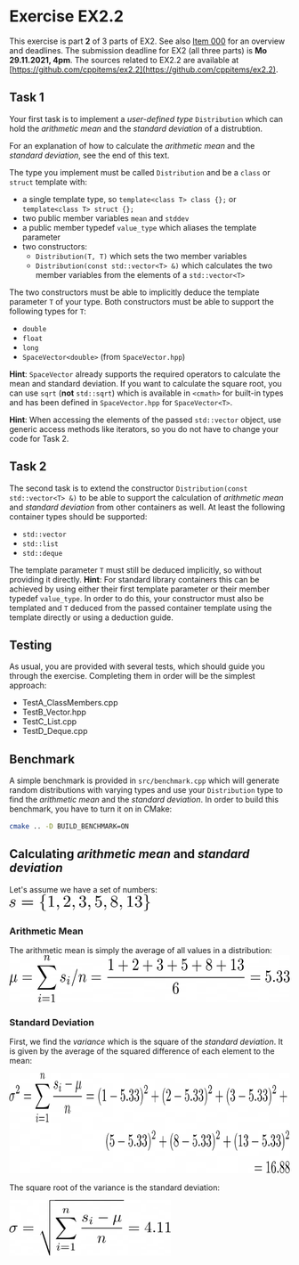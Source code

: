 # Exercise EX2.2

This exercise is part **2** of 3 parts of EX2. See also [Item 000](https://cppitems.github.io/#/item/000) for an overview and deadlines. The submission deadline for EX2 (all three parts) is **Mo 29.11.2021, 4pm**. The sources related to EX2.2 are available at [https://github.com/cppitems/ex2.2](https://github.com/cppitems/ex2.2).

## Task 1

Your first task is to implement a *user-defined type* `Distribution` which can hold the *arithmetic mean* and the *standard deviation* of a distrubtion.

For an explanation of how to calculate the *arithmetic mean* and the *standard deviation*, see the end of this text.

The type you implement must be called `Distribution` and be a `class` or `struct` template with:
- a single template type, so `template<class T> class {};` or `template<class T> struct {};`
- two public member variables `mean` and `stddev`
- a public member typedef `value_type` which aliases the template parameter
- two constructors:
  - `Distribution(T, T)` which sets the two member variables
  - `Distribution(const std::vector<T> &)` which calculates the two member variables from the elements of a `std::vector<T>`

The two constructors must be able to implicitly deduce the template parameter `T` of your type.
Both constructors must be able to support the following types for `T`:
- `double`
- `float`
- `long`
- `SpaceVector<double>` (from `SpaceVector.hpp`)

**Hint**: `SpaceVector` already supports the required operators to calculate the mean and standard deviation.
If you want to calculate the square root, you can use `sqrt` (**not** `std::sqrt`) which is available in `<cmath>` for built-in types and has been defined in `SpaceVector.hpp` for `SpaceVector<T>`.

**Hint**: When accessing the elements of the passed `std::vector` object, use generic access methods like iterators, so you do not have to change your code for Task 2.

## Task 2

The second task is to extend the constructor `Distribution(const std::vector<T> &)` to be able to support the calculation of *arithmetic mean* and *standard deviation* from other containers as well.
At least the following container types should be supported:
- `std::vector`
- `std::list`
- `std::deque`

The template parameter `T` must still be deduced implicitly, so without providing it directly. 
**Hint**: For standard library containers this can be achieved by using either their first template parameter or their member typedef `value_type`.
In order to do this, your constructor must also be templated and `T` deduced from the passed container template using the template directly or using a deduction guide.

## Testing

As usual, you are provided with several tests, which should guide you through the exercise.
Completing them in order will be the simplest approach:
- TestA_ClassMembers.cpp
- TestB_Vector.hpp
- TestC_List.cpp
- TestD_Deque.cpp

## Benchmark

A simple benchmark is provided in `src/benchmark.cpp` which will generate random distributions with varying types and use your `Distribution` type to find the *arithmetic mean* and the *standard deviation*.
In order to build this benchmark, you have to turn it on in CMake:
```bash
cmake .. -D BUILD_BENCHMARK=ON
```

## Calculating *arithmetic mean* and *standard deviation*

Let's assume we have a set of numbers: 
<img src="set.png" height=30px>

### Arithmetic Mean

The arithmetic mean is simply the average of all values in a distribution:
<img src="mean.png" height=85px>

### Standard Deviation

First, we find the *variance* which is the square of the *standard deviation*.
It is given by the average of the squared difference of each element to the mean:

<img src="variance.png" height=180px>

The square root of the variance is the standard deviation:

<img src="stddev.png" height=100px>